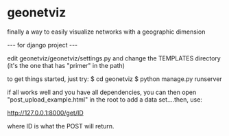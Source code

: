 geonetviz
=========

finally a way to easily visualize networks with a geographic dimension


--- for django project ---

edit geonetviz/geonetviz/settings.py and change the TEMPLATES directory (it's the one that has "primer" in the path)

to get things started, just try:
$ cd geonetviz
$ python manage.py runserver

if all works well and you have all dependencies, you can then open "post_upload_example.html" in the root to add a data set....then, use:

http://127.0.0.1:8000/get/ID

where ID is what the POST will return.
